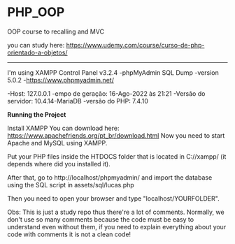 # PHP_OOP
OOP course to recalling and MVC 

you can study here: https://www.udemy.com/course/curso-de-php-orientado-a-objetos/
_________________________________________
I'm using XAMPP Control Panel v3.2.4
-phpMyAdmin SQL Dump
-version 5.0.2
-https://www.phpmyadmin.net/

-Host: 127.0.0.1
-empo de geração: 16-Ago-2022 às 21:21
-Versão do servidor: 10.4.14-MariaDB
-versão do PHP: 7.4.10


**Running the Project**

Install XAMPP
You can download here: https://www.apachefriends.org/pt_br/download.html
Now you need to start Apache and MySQL using XAMPP.

Put your PHP files inside the HTDOCS folder that is located in C://xampp/ (it depends where did you installed it).

After that, go to http://localhost/phpmyadmin/ and import the database using the SQL script
in assets/sql/lucas.php

Then you need to open your browser and type "localhost/YOURFOLDER".


Obs: 
This is just a study repo thus there're a lot of comments.
Normally, we don't use so many comments because the code must be easy to understand even without them, if you need to explain everything about your code with comments it is not a clean code!

